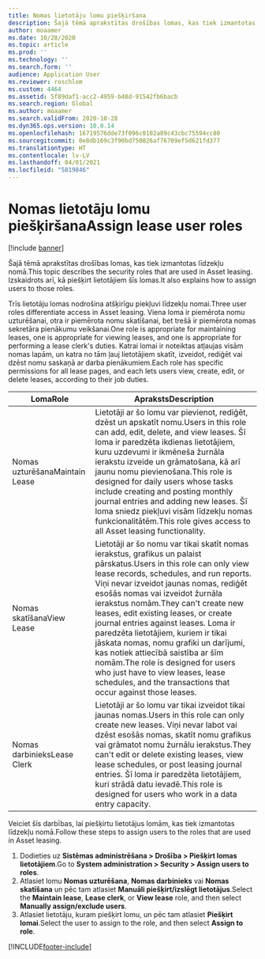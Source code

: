```yaml
---
title: Nomas lietotāju lomu piešķiršana
description: Šajā tēmā aprakstītas drošības lomas, kas tiek izmantotas līdzekļu nomā. Izskaidrots arī, kā piešķirt lietotājiem šīs lomas.
author: moaamer
ms.date: 10/28/2020
ms.topic: article
ms.prod: ''
ms.technology: ''
ms.search.form: ''
audience: Application User
ms.reviewer: roschlom
ms.custom: 4464
ms.assetid: 5f89daf1-acc2-4959-b48d-91542fb6bacb
ms.search.region: Global
ms.author: moaamer
ms.search.validFrom: 2020-10-28
ms.dyn365.ops.version: 10.0.14
ms.openlocfilehash: 16719576dde73f096c0102a89c43cbc75594cc80
ms.sourcegitcommit: 0e8db169c3f90bd750826af76709ef5d621fd377
ms.translationtype: HT
ms.contentlocale: lv-LV
ms.lasthandoff: 04/01/2021
ms.locfileid: "5819846"
---
```

# <a name="assign-lease-user-roles"></a><span data-ttu-id="e86cf-104">Nomas lietotāju lomu piešķiršana</span><span class="sxs-lookup"><span data-stu-id="e86cf-104">Assign lease user roles</span></span>

[!include [banner](../includes/banner.md)]

<span data-ttu-id="e86cf-105">Šajā tēmā aprakstītas drošības lomas, kas tiek izmantotas līdzekļu nomā.</span><span class="sxs-lookup"><span data-stu-id="e86cf-105">This topic describes the security roles that are used in Asset leasing.</span></span> <span data-ttu-id="e86cf-106">Izskaidrots arī, kā piešķirt lietotājiem šīs lomas.</span><span class="sxs-lookup"><span data-stu-id="e86cf-106">It also explains how to assign users to those roles.</span></span>

<span data-ttu-id="e86cf-107">Trīs lietotāju lomas nodrošina atšķirīgu piekļuvi līdzekļu nomai.</span><span class="sxs-lookup"><span data-stu-id="e86cf-107">Three user roles differentiate access in Asset leasing.</span></span> <span data-ttu-id="e86cf-108">Viena loma ir piemērota nomu uzturēšanai, otra ir piemērota nomu skatīšanai, bet trešā ir piemērota nomas sekretāra pienākumu veikšanai.</span><span class="sxs-lookup"><span data-stu-id="e86cf-108">One role is appropriate for maintaining leases, one is appropriate for viewing leases, and one is appropriate for performing a lease clerk's duties.</span></span> <span data-ttu-id="e86cf-109">Katrai lomai ir noteiktas atļaujas visām nomas lapām, un katra no tām ļauj lietotājiem skatīt, izveidot, rediģēt vai dzēst nomu saskaņā ar darba pienākumiem.</span><span class="sxs-lookup"><span data-stu-id="e86cf-109">Each role has specific permissions for all lease pages, and each lets users view, create, edit, or delete leases, according to their job duties.</span></span>

| <span data-ttu-id="e86cf-110">Loma</span><span class="sxs-lookup"><span data-stu-id="e86cf-110">Role</span></span>           | <span data-ttu-id="e86cf-111">Apraksts</span><span class="sxs-lookup"><span data-stu-id="e86cf-111">Description</span></span> |
|----------------|-------------|
| <span data-ttu-id="e86cf-112">Nomas uzturēšana</span><span class="sxs-lookup"><span data-stu-id="e86cf-112">Maintain Lease</span></span> | <span data-ttu-id="e86cf-113">Lietotāji ar šo lomu var pievienot, rediģēt, dzēst un apskatīt nomu.</span><span class="sxs-lookup"><span data-stu-id="e86cf-113">Users in this role can add, edit, delete, and view leases.</span></span> <span data-ttu-id="e86cf-114">Šī loma ir paredzēta ikdienas lietotājiem, kuru uzdevumi ir ikmēneša žurnāla ierakstu izveide un grāmatošana, kā arī jaunu nomu pievienošana.</span><span class="sxs-lookup"><span data-stu-id="e86cf-114">This role is designed for daily users whose tasks include creating and posting monthly journal entries and adding new leases.</span></span> <span data-ttu-id="e86cf-115">Šī loma sniedz piekļuvi visām līdzekļu nomas funkcionalitātēm.</span><span class="sxs-lookup"><span data-stu-id="e86cf-115">This role gives access to all Asset leasing functionality.</span></span> |
| <span data-ttu-id="e86cf-116">Nomas skatīšana</span><span class="sxs-lookup"><span data-stu-id="e86cf-116">View Lease</span></span>     | <span data-ttu-id="e86cf-117">Lietotāji ar šo nomu var tikai skatīt nomas ierakstus, grafikus un palaist pārskatus.</span><span class="sxs-lookup"><span data-stu-id="e86cf-117">Users in this role can only view lease records, schedules, and run reports.</span></span> <span data-ttu-id="e86cf-118">Viņi nevar izveidot jaunas nomas, rediģēt esošās nomas vai izveidot žurnāla ierakstus nomām.</span><span class="sxs-lookup"><span data-stu-id="e86cf-118">They can't create new leases, edit existing leases, or create journal entries against leases.</span></span> <span data-ttu-id="e86cf-119">Loma ir paredzēta lietotājiem, kuriem ir tikai jāskata nomas, nomu grafiki un darījumi, kas notiek attiecībā saistība ar šīm nomām.</span><span class="sxs-lookup"><span data-stu-id="e86cf-119">The role is designed for users who just have to view leases, lease schedules, and the transactions that occur against those leases.</span></span> |
| <span data-ttu-id="e86cf-120">Nomas darbinieks</span><span class="sxs-lookup"><span data-stu-id="e86cf-120">Lease Clerk</span></span>    | <span data-ttu-id="e86cf-121">Lietotāji ar šo lomu var tikai izveidot tikai jaunas nomas.</span><span class="sxs-lookup"><span data-stu-id="e86cf-121">Users in this role can only create new leases.</span></span> <span data-ttu-id="e86cf-122">Viņi nevar labot vai dzēst esošās nomas, skatīt nomu grafikus vai grāmatot nomu žurnālu ierakstus.</span><span class="sxs-lookup"><span data-stu-id="e86cf-122">They can't edit or delete existing leases, view lease schedules, or post leasing journal entries.</span></span> <span data-ttu-id="e86cf-123">Šī loma ir paredzēta lietotājiem, kuri strādā datu ievadē.</span><span class="sxs-lookup"><span data-stu-id="e86cf-123">This role is designed for users who work in a data entry capacity.</span></span> |

<span data-ttu-id="e86cf-124">Veiciet šīs darbības, lai piešķirtu lietotājus lomām, kas tiek izmantotas līdzekļu nomā.</span><span class="sxs-lookup"><span data-stu-id="e86cf-124">Follow these steps to assign users to the roles that are used in Asset leasing.</span></span>

1. <span data-ttu-id="e86cf-125">Dodieties uz **Sistēmas administrēšana \> Drošība \> Piešķirt lomas lietotājiem**.</span><span class="sxs-lookup"><span data-stu-id="e86cf-125">Go to **System administration \> Security \> Assign users to roles**.</span></span>
2. <span data-ttu-id="e86cf-126">Atlasiet lomu **Nomas uzturēšana**, **Nomas darbinieks** vai **Nomas skatīšana** un pēc tam atlasiet **Manuāli piešķirt/izslēgt lietotājus**.</span><span class="sxs-lookup"><span data-stu-id="e86cf-126">Select the **Maintain lease**, **Lease clerk**, or **View lease** role, and then select **Manually assign/exclude users**.</span></span>
3. <span data-ttu-id="e86cf-127">Atlasiet lietotāju, kuram piešķirt lomu, un pēc tam atlasiet **Piešķirt lomai**.</span><span class="sxs-lookup"><span data-stu-id="e86cf-127">Select the user to assign to the role, and then select **Assign to role**.</span></span>


[!INCLUDE[footer-include](../../includes/footer-banner.md)]